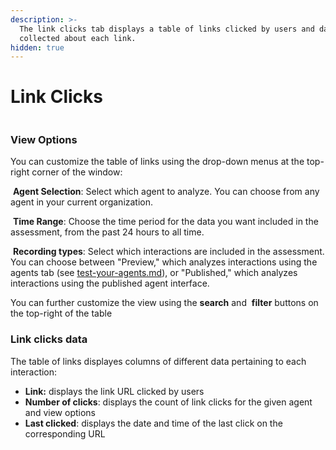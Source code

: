 ```yaml
---
description: >-
  The link clicks tab displays a table of links clicked by users and data
  collected about each link.
hidden: true
---
```


# Link Clicks

<figure><img src="../.gitbook/assets/Screenshot 2024-12-03 at 2.26.53 PM.png" alt=""><figcaption></figcaption></figure>

### View Options

You can customize the table of links using the drop-down menus at the top-right corner of the window:

<img src="../.gitbook/assets/Screenshot 2024-09-18 at 2.37.19 PM.png" alt="" data-size="line"> **Agent Selection**: Select which agent to analyze. You can choose from any agent in your current organization.

<img src="../.gitbook/assets/Screenshot 2024-09-18 at 2.37.38 PM.png" alt="" data-size="line"> **Time Range**: Choose the time period for the data you want included in the assessment, from the past 24 hours to all time.

<img src="../.gitbook/assets/Screenshot 2024-09-18 at 2.37.59 PM.png" alt="" data-size="line"> **Recording types**: Select which interactions are included in the assessment. You can choose between "Preview," which analyzes interactions using the agents tab (see [test-your-agents.md](../agents/test-your-agents.md "mention")), or  "Published," which analyzes interactions using the published agent interface.

You can further customize the view using the <img src="../.gitbook/assets/Screenshot 2024-09-18 at 2.35.20 PM.png" alt="" data-size="line">**search** and <img src="../.gitbook/assets/Screenshot 2024-09-18 at 2.36.40 PM.png" alt="" data-size="line"> **filter** buttons on the top-right of the table

### Link clicks data

The table of links displayes columns of different data pertaining to each interaction:

* **Link:** displays the link URL clicked by users
* **Number of clicks**: displays the count of link clicks for the given agent and view options
* **Last clicked**: displays the date and time of the last click on the corresponding URL

